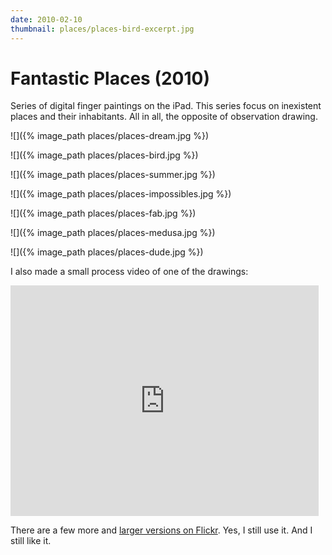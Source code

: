 ```yaml
---
date: 2010-02-10
thumbnail: places/places-bird-excerpt.jpg
---
```


# Fantastic Places (2010)

Series of digital finger paintings on the iPad. This series focus on inexistent places and their inhabitants. All in all, the opposite of observation drawing.

![]({% image_path places/places-dream.jpg %})

![]({% image_path places/places-bird.jpg %})

![]({% image_path places/places-summer.jpg %})

![]({% image_path places/places-impossibles.jpg %})

![]({% image_path places/places-fab.jpg %})

![]({% image_path places/places-medusa.jpg %})

![]({% image_path places/places-dude.jpg %})


I also made a small process video of one of the drawings:

<iframe src="http://player.vimeo.com/video/25840610" width="493" height="369" frameborder="0" webkitAllowFullScreen mozallowfullscreen allowFullScreen></iframe>

There are a few more and [larger versions on Flickr](http://www.flickr.com/photos/guimachiavelli/sets/72157627462839713/). Yes, I still use it. And I still like it.
